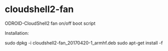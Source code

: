 # cloudshell2-fan
ODROID-CloudShell2 fan on/off boot script

Installation:

sudo dpkg -i cloudshell2-fan_20170420-1_armhf.deb
sudo apt-get install -f
